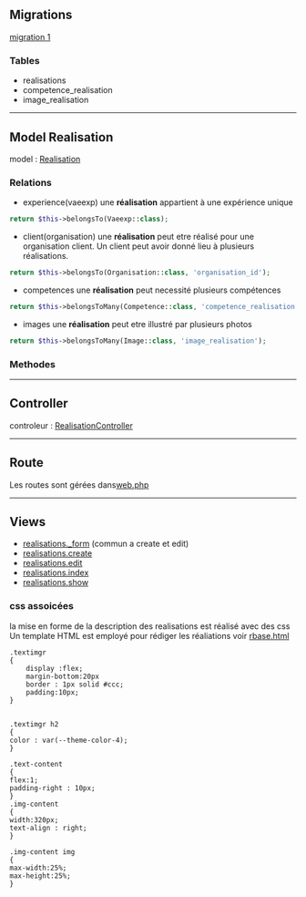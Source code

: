 <!--
realisations
[migration 1](../../srcLaravel/database/migrations/
.php
)
[OrganisationSeeder](../../srcLaravel/database/seeders/OrganisationSeeder.php)
Realisation
-->

## Migrations
[migration 1](../../srcLaravel/database/migrations/2025_07_12_025950_create_realisations_table.php)

### Tables
- realisations
- competence_realisation
- image_realisation

---
## Model Realisation
model : [Realisation](../../srcLaravel/app/Models/Realisation.php)

### Relations

- experience(vaeexp)
une **réalisation** appartient à une expérience unique
```php
return $this->belongsTo(Vaeexp::class);
```

- client(organisation)
une **réalisation** peut etre réalisé pour une organisation client. Un client peut avoir donné lieu à plusieurs réalisations.
```php
return $this->belongsTo(Organisation::class, 'organisation_id');
```

- competences
une **réalisation** peut necessité plusieurs compétences
```php
return $this->belongsToMany(Competence::class, 'competence_realisation');
```

- images
une **réalisation** peut etre illustré par plusieurs photos
```php
return $this->belongsToMany(Image::class, 'image_realisation');
```

### Methodes

---
## Controller
controleur : [RealisationController](../../srcLaravel/app/Http/RealisationController.php)

---
## Route
Les routes sont gérées dans[web.php](../../srcLaravel/routes/web.php)

---
## Views
- [realisations._form](../../srcLaravel/resources/views/realisations/_form.blade.php)  (commun a create et edit)
- [realisations.create](../../srcLaravel/resources/views/realisations/create.blade.php)
- [realisations.edit](../../srcLaravel/resources/views/realisations/edit.blade.php)
- [realisations.index](../../srcLaravel/resources/views/realisations/index.blade.php)
- [realisations.show](../../srcLaravel/resources/views/realisations/show.blade.php)

### css assoicées
la mise en forme de la description des realisations est réalisé avec des css
Un template HTML est employé pour rédiger les réaliations voir [rbase.html](../../srcHtml/rbase.html)

```
.textimgr
{
	display :flex;
	margin-bottom:20px
	border : 1px solid #ccc;
	padding:10px;
}


.textimgr h2
{
color : var(--theme-color-4);
}

.text-content
{
flex:1;
padding-right : 10px;
}
.img-content
{
width:320px;
text-align : right;
}

.img-content img
{
max-width:25%;
max-height:25%;
}
```



